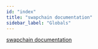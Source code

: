 ```yaml
---
id: "index"
title: "swapchain documentation"
sidebar_label: "Globals"
---
```


[swapchain documentation](globals.md)
